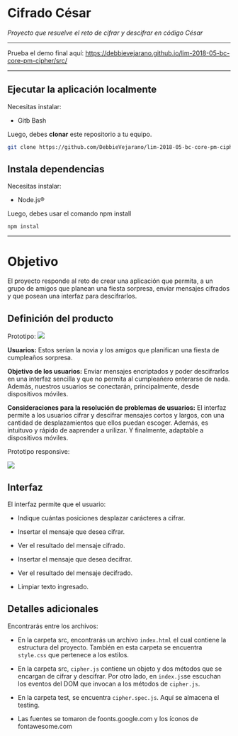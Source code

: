 # Cifrado César 
_Proyecto que resuelve el reto de cifrar y descifrar en código César_

***
Prueba el demo final aquí: https://debbievejarano.github.io/lim-2018-05-bc-core-pm-cipher/src/

***
## Ejecutar la aplicación localmente

Necesitas instalar:
* Gitb Bash

Luego, debes **clonar** este repositorio a tu equipo.
```bash
git clone https://github.com/DebbieVejarano/lim-2018-05-bc-core-pm-cipher.git
```

## Instala dependencias
Necesitas instalar:
* Node.js®

Luego, debes usar el comando npm install 
```
npm instal
```

***
# Objetivo
El proyecto responde al reto de crear una aplicación que permita, a un grupo de amigos que planean una fiesta sorpresa, enviar mensajes cifrados y que posean una interfaz para descifrarlos.

## Definición del producto

Prototipo:
![](https://fotos.subefotos.com/eb6a5352fc51d649b95f70c5a48a1bb6o.png) 

**Usuarios:** Estos serían la novia y los amigos que planifican una fiesta de cumpleaños sorpresa.

**Objetivo de los usuarios:** Enviar mensajes encriptados y poder descifrarlos en una interfaz sencilla y que no permita al cumpleañero enterarse de nada. Además, nuestros usuarios se conectarán, principalmente, desde dispositivos móviles.

**Consideraciones para la resolución de problemas de usuarios:** El interfaz permite a los usuarios cifrar y descifrar mensajes cortos y largos, con una cantidad de desplazamientos que ellos puedan escoger. Además, es intuituvo y rápido de aaprender a urilizar. Y finalmente, adaptable a dispositivos móviles.

Prototipo responsive:

![](https://fotos.subefotos.com/1c9ae6057d7c2f95ba26068aba7e06eco.png)

## Interfaz
El interfaz permite que el usuario:

* Indique cuántas posiciones desplazar carácteres a cifrar.

* Insertar el mensaje que desea cifrar.

* Ver el resultado del mensaje cifrado.

* Insertar el mensaje que desea decifrar.

* Ver el resultado del mensaje decifrado.

* Limpiar texto ingresado.

## Detalles adicionales
Encontrarás entre los archivos:

* En la carpeta src, encontrarás un archivo `index.html` el cual contiene la estructura del proyecto. También en esta carpeta se encuentra `style.css` que pertenece a los estilos.
* En la carpeta src, `cipher.js` contiene un objeto y dos métodos que se encargan de cifrar y descifrar. Por otro lado, en `index.js`se escuchan los eventos del DOM que invocan a los métodos de `cipher.js`.

* En la carpeta test, se encuentra `cipher.spec.js`. Aquí se almacena el testing.

* Las fuentes se tomaron de foonts.google.com y los íconos de fontawesome.com


